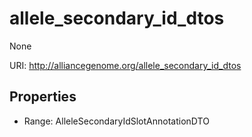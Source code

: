 # allele_secondary_id_dtos

None

URI: http://alliancegenome.org/allele_secondary_id_dtos



<!-- no inheritance hierarchy -->


## Properties

 * Range: AlleleSecondaryIdSlotAnnotationDTO


